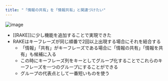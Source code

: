 ```yaml
---
title: "「情報の共有」を「情報共有」と関連づけたい"
---
```


![image](https://gyazo.com/269f39d7252e62abbc6c3a2d1d73581c/thumb/1000)
- [[RAKE]]に少し機能を追加することで実現できた
- RAKEはキーフレーズが同じ順番で2回以上出現する場合にそれを結合する
    - 「情報」「共有」がキーフレーズである場合に「情報の共有」「情報を共有」も候補に入る
    - この時にキーフレーズ列をキーとしてグループ化することでこれらのキーフレーズを一つのグループにすることができる
    - グループの代表点として一番短いものを使う
